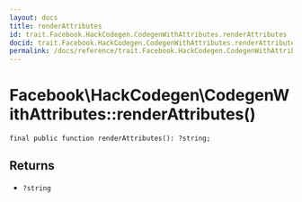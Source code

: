 ```yaml
---
layout: docs
title: renderAttributes
id: trait.Facebook.HackCodegen.CodegenWithAttributes.renderAttributes
docid: trait.Facebook.HackCodegen.CodegenWithAttributes.renderAttributes
permalink: /docs/reference/trait.Facebook.HackCodegen.CodegenWithAttributes.renderAttributes/
---
```

# Facebook\\HackCodegen\\CodegenWithAttributes::renderAttributes()




``` Hack
final public function renderAttributes(): ?string;
```




## Returns




+ ` ?string `